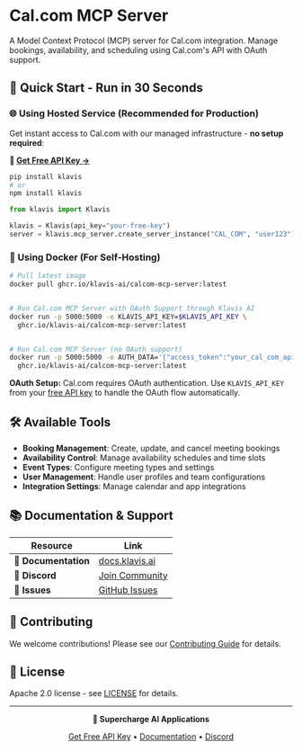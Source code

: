# Cal.com MCP Server

A Model Context Protocol (MCP) server for Cal.com integration. Manage bookings, availability, and scheduling using Cal.com's API with OAuth support.

## 🚀 Quick Start - Run in 30 Seconds

### 🌐 Using Hosted Service (Recommended for Production)

Get instant access to Cal.com with our managed infrastructure - **no setup required**:

**🔗 [Get Free API Key →](https://www.klavis.ai/home/api-keys)**

```bash
pip install klavis
# or
npm install klavis
```

```python
from klavis import Klavis

klavis = Klavis(api_key="your-free-key")
server = klavis.mcp_server.create_server_instance("CAL_COM", "user123")
```

### 🐳 Using Docker (For Self-Hosting)

```bash
# Pull latest image
docker pull ghcr.io/klavis-ai/calcom-mcp-server:latest


# Run Cal.com MCP Server with OAuth Support through Klavis AI
docker run -p 5000:5000 -e KLAVIS_API_KEY=$KLAVIS_API_KEY \
  ghcr.io/klavis-ai/calcom-mcp-server:latest


# Run Cal.com MCP Server (no OAuth support)
docker run -p 5000:5000 -e AUTH_DATA='{"access_token":"your_cal_com_api_key_here"}' \
  ghcr.io/klavis-ai/calcom-mcp-server:latest
```

**OAuth Setup:** Cal.com requires OAuth authentication. Use `KLAVIS_API_KEY` from your [free API key](https://www.klavis.ai/home/api-keys) to handle the OAuth flow automatically.

## 🛠️ Available Tools

- **Booking Management**: Create, update, and cancel meeting bookings
- **Availability Control**: Manage availability schedules and time slots
- **Event Types**: Configure meeting types and settings
- **User Management**: Handle user profiles and team configurations
- **Integration Settings**: Manage calendar and app integrations

## 📚 Documentation & Support

| Resource | Link |
|----------|------|
| **📖 Documentation** | [docs.klavis.ai](https://docs.klavis.ai) |
| **💬 Discord** | [Join Community](https://discord.gg/p7TuTEcssn) |
| **🐛 Issues** | [GitHub Issues](https://github.com/klavis-ai/klavis/issues) |

## 🤝 Contributing

We welcome contributions! Please see our [Contributing Guide](../../CONTRIBUTING.md) for details.

## 📜 License

Apache 2.0 license - see [LICENSE](../../LICENSE) for details.

---

<div align="center">
  <p><strong>🚀 Supercharge AI Applications </strong></p>
  <p>
    <a href="https://www.klavis.ai">Get Free API Key</a> •
    <a href="https://docs.klavis.ai">Documentation</a> •
    <a href="https://discord.gg/p7TuTEcssn">Discord</a>
  </p>
</div>
